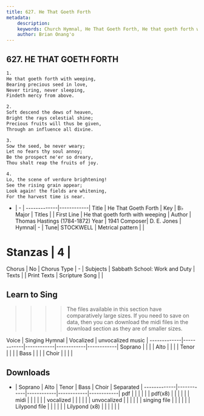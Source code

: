 ```yaml
---
title: 627. He That Goeth Forth
metadata:
    description: 
    keywords: Church Hymnal, He That Goeth Forth, He that goeth forth with weeping , 
    author: Brian Onang'o
---
```



## 627. HE THAT GOETH FORTH

```txt
1.
He that goeth forth with weeping,
Bearing precious seed in love, 
Never tiring, never sleeping, 
Findeth mercy from above. 

2.
Soft descend the dews of heaven, 
Bright the rays celestial shine; 
Precious fruits will thus be given, 
Through an influence all divine. 

3.
Sow the seed, be never weary; 
Let no fears thy soul annoy; 
Be the prospect ne'er so dreary, 
Thou shalt reap the fruits of joy. 

4.
Lo, the scene of verdure brightening! 
See the rising grain appear; 
Look again! the fields are whitening, 
For the harvest time is near.
```

- |   -  |
-------------|------------|
Title | He That Goeth Forth |
Key | B♭ Major |
Titles |  |
First Line | He that goeth forth with weeping  |
Author | Thomas Hastings (1784-1872)
Year | 1941
Composer| D. E. Jones |
Hymnal|  - |
Tune| STOCKWELL |
Metrical pattern | |
# Stanzas | 4 |
Chorus | No |
Chorus Type | - |
Subjects | Sabbath School: Work and Duty |
Texts |  |
Print Texts | 
Scripture Song |  |
  
## Learn to Sing

>>>> The files available in this section have comparatively large sizes. If you need to save on data, then you can download the midi files in the download section as they are of smaller sizes.

Voice |  Singing Hymnal | Vocalized | unvocalized music |
-------------|------------|------------|------------|------------|
Soprano | | | |
Alto | | | |
Tenor | | | |
Bass | | | |
Choir | | | |

## Downloads

- |  Soprano | Alto | Tenor | Bass | Choir | Separated |
-------------|------------|------------|------------|------------|
pdf | | | | | |
pdf(x8) | | | | | |
midi | | | | | |
vocalized | | | | | |
unvocalized | | | | | |
singing file | | | | | |
Lilypond file | | | | | |
Lilypond (x8) | | | | | |
  
